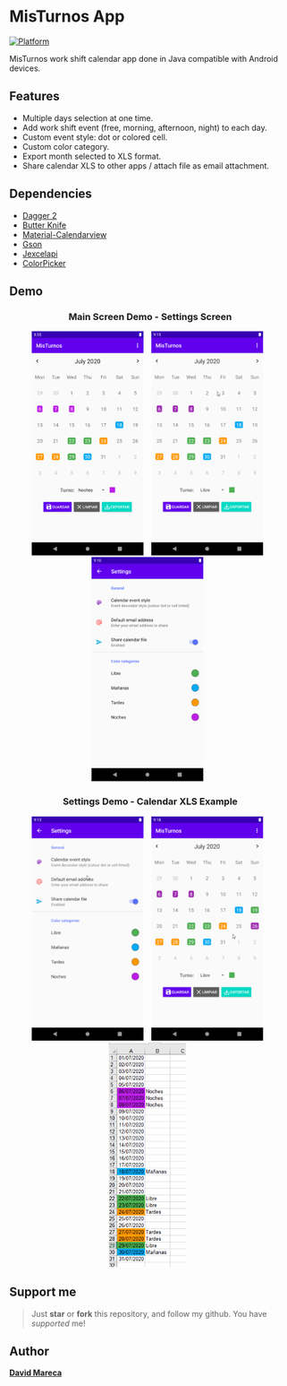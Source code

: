 # MisTurnos App 
[![Platform](https://img.shields.io/badge/platform-Android-green.svg)](http://developer.android.com/index.html) 

MisTurnos work shift calendar app done in Java compatible with Android devices. 

## Features
* Multiple days selection at one time.
* Add work shift event (free, morning, afternoon, night) to each day. 
* Custom event style: dot or colored cell.
* Custom color category.
* Export month selected to XLS format.
* Share calendar XLS to other apps / attach file as email attachment.

## Dependencies
* [Dagger 2](https://github.com/google/dagger)
* [Butter Knife](https://github.com/JakeWharton/butterknife)
* [Material-Calendarview](https://github.com/prolificinteractive/material-calendarview)
* [Gson](https://github.com/google/gson)
* [Jexcelapi](https://mvnrepository.com/artifact/net.sourceforge.jexcelapi/jxl/2.6.12)
* [ColorPicker](https://github.com/jaredrummler/ColorPicker)

## Demo
<h3 align="center">Main Screen Demo - Settings Screen</h3>
<p align="center">
    <img src="assets/main_screen.png"
        alt="About App Screen"    
        style="margin-right: 10px;"    
        width="200" />
     <img src="assets/main_demo.gif?raw=true"
        alt="Search Movie Screen Action GIF"    
        style="margin-right: 10px;"    
        width="200" />
    <img src="assets/settings_screen.png"
        alt="About App Screen"    
        style="margin-right: 10px;"    
        width="200" />

</p>
<h3 align="center">Settings Demo - Calendar XLS Example</h3>
<p align="center">
    <img src="assets/settings_demo.gif?raw=true"
        alt="Search Movie Screen Action GIF"    
        style="margin-right: 10px;"    
        width="200" />
    <img src="assets/export_demo.gif?raw=true"
        alt="Search Movie Screen Action GIF"    
        style="margin-right: 10px;"    
        width="200" />
    <img src="assets/screen_export.png"
        alt="About App Screen"    
        style="margin-right: 10px;"    
        width="138" />
</p>

## Support me

> Just **star** or **fork** this repository, and follow my github. You have _supported_ me!

## Author

[**David Mareca**](https://www.linkedin.com/in/davidme/)